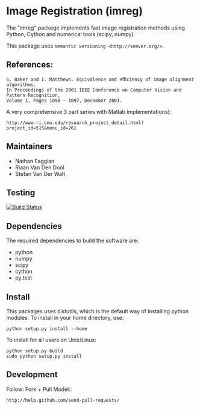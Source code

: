 Image Registration (imreg)
==========================

The "imreg" package implements fast image registration methods using Python, Cython and numerical tools (scipy, numpy). 

This package uses `semantic versioning <http://semver.org/>`.

References:
-----------

    S. Baker and I. Matthews. Equivalence and eﬃciency of image alignment algorithms. 
    In Proceedings of the 2001 IEEE Conference on Computer Vision and Pattern Recognition, 
    Volume 1, Pages 1090 – 1097, December 2001.

A very comprehensive 3 part series with Matlab implementations):

    http://www.ri.cmu.edu/research_project_detail.html?project_id=515&menu_id=261

Maintainers
-----------

   - Nathan Faggian
   - Riaan Van Den Dool
   - Stefan Van Der Walt

Testing
-------

[![Build Status](https://travis-ci.org/pyimreg/imreg.png?branch=master)](https://travis-ci.org/pyimreg/imreg)

Dependencies
------------

The required dependencies to build the software are:

  - python
  - numpy
  - scipy
  - cython 
  - py.test

Install
-------

This packages uses distutils, which is the default way of installing python modules. To install in your home directory, use:

    python setup.py install --home

To install for all users on Unix/Linux:

    python setup.py build
    sudo python setup.py install

Development
-----------

Follow: Fork + Pull Model::

    http://help.github.com/send-pull-requests/

